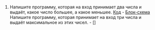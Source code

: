 1. Напишите программу, которая на вход принимает два числа и выдаёт, какое число большее, а какое меньшее. [Код](Lesson01/Task01/Program.cs) - [Блок-схема](Lesson01/Task01/example.drawio.png)
 Напишите программу, которая принимает на вход три числа и выдаёт максимальное из этих чисел.[]() - []
 
